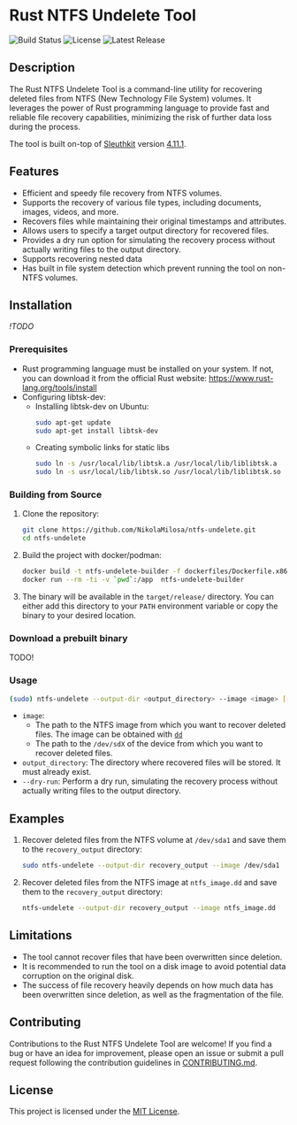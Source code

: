 # Rust NTFS Undelete Tool

![Build Status](https://img.shields.io/github/actions/workflow/status/NikolaMilosa/ntfs-undelete/tests.yml?branch=main)
![License](https://img.shields.io/github/license/NikolaMilosa/ntfs-undelete)
![Latest Release](https://img.shields.io/github/v/release/NikolaMilosa/ntfs-undelete)

## Description

The Rust NTFS Undelete Tool is a command-line utility for recovering deleted files from NTFS (New Technology File System) volumes. It leverages the power of Rust programming language to provide fast and reliable file recovery capabilities, minimizing the risk of further data loss during the process.

The tool is built on-top of [Sleuthkit](https://www.sleuthkit.org/) version [4.11.1](https://www.sleuthkit.org/sleuthkit/docs/api-docs/4.11.1/index.html).

## Features

- Efficient and speedy file recovery from NTFS volumes.
- Supports the recovery of various file types, including documents, images, videos, and more.
- Recovers files while maintaining their original timestamps and attributes.
- Allows users to specify a target output directory for recovered files.
- Provides a dry run option for simulating the recovery process without actually writing files to the output directory.
- Supports recovering nested data
- Has built in file system detection which prevent running the tool on non-NTFS volumes.

## Installation
*!TODO*

### Prerequisites

- Rust programming language must be installed on your system. If not, you can download it from the official Rust website: https://www.rust-lang.org/tools/install
- Configuring libtsk-dev:
    - Installing libtsk-dev on Ubuntu:
        ```bash
        sudo apt-get update
        sudo apt-get install libtsk-dev
        ```
    - Creating symbolic links for static libs
        ```bash
        sudo ln -s /usr/local/lib/libtsk.a /usr/local/lib/liblibtsk.a
        sudo ln -s usr/local/lib/libtsk.so /usr/local/lib/liblibtsk.so
        ```


### Building from Source

1. Clone the repository:

    ```bash
    git clone https://github.com/NikolaMilosa/ntfs-undelete.git
    cd ntfs-undelete
    ```

2. Build the project with docker/podman:

    ```bash
    docker build -t ntfs-undelete-builder -f dockerfiles/Dockerfile.x86_64-unknown-linux-gnu .
    docker run --rm -ti -v `pwd`:/app  ntfs-undelete-builder
    ```

3. The binary will be available in the `target/release/` directory. You can either add this directory to your `PATH` environment variable or copy the binary to your desired location.

### Download a prebuilt binary

TODO!

### Usage

```bash
(sudo) ntfs-undelete --output-dir <output_directory> --image <image> [--dry-run]
```

- `image`: 
    - The path to the NTFS image from which you want to recover deleted files. The image can be obtained with [`dd`](https://www.geeksforgeeks.org/dd-command-linux/)
    - The path to the `/dev/sdX` of the device from which you want to recover deleted files. 
- `output_directory`: The directory where recovered files will be stored. It must already exist.
- `--dry-run`: Perform a dry run, simulating the recovery process without actually writing files to the output directory.

## Examples

1. Recover deleted files from the NTFS volume at `/dev/sda1` and save them to the `recovery_output` directory:

    ```bash
    sudo ntfs-undelete --output-dir recovery_output --image /dev/sda1 
    ```
2. Recover deleted files from the NTFS image at `ntfs_image.dd` and save them to the `recovery_output` directory:

    ```bash
    ntfs-undelete --output-dir recovery_output --image ntfs_image.dd
    ```
## Limitations

- The tool cannot recover files that have been overwritten since deletion.
- It is recommended to run the tool on a disk image to avoid potential data corruption on the original disk.
- The success of file recovery heavily depends on how much data has been overwritten since deletion, as well as the fragmentation of the file.

## Contributing

Contributions to the Rust NTFS Undelete Tool are welcome! If you find a bug or have an idea for improvement, please open an issue or submit a pull request following the contribution guidelines in [CONTRIBUTING.md](CONTRIBUTING.md).

## License

This project is licensed under the [MIT License](LICENSE).
